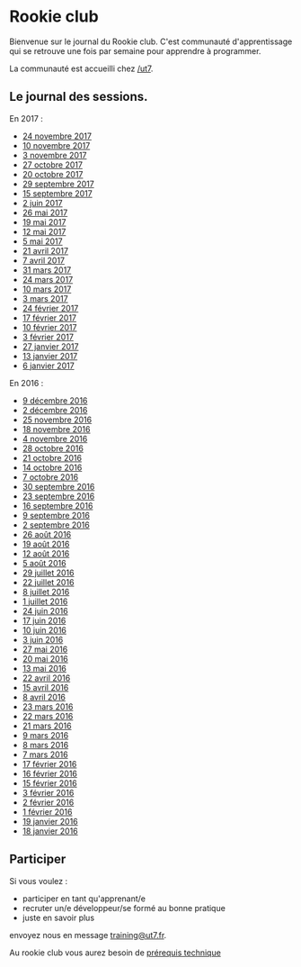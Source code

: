 # Rookie club

Bienvenue sur le journal du Rookie club. C'est communauté d'apprentissage qui se retrouve une fois par semaine pour apprendre à programmer.

La communauté est accueilli chez [/ut7](http://ut7.fr).

## Le journal des sessions.

En 2017 :

- [24 novembre 2017](journaux/20171124.md)
- [10 novembre 2017](journaux/20171110.md)
- [3 novembre 2017](journaux/20171103.md)
- [27 octobre 2017](journaux/20171027.md)
- [20 octobre 2017](journaux/20171020.md)
- [29 septembre 2017](journaux/20170929.md)
- [15 septembre 2017](journaux/20170915.md)
- [2 juin 2017](journaux/20170602.md)
- [26 mai 2017](journaux/20170526.md)
- [19 mai 2017](journaux/20170519.md)
- [12 mai 2017](journaux/20170512.md)
- [5 mai 2017](journaux/20170505.md)
- [21 avril 2017](journaux/20170421.md)
- [7 avril 2017](journaux/20170407.md)
- [31 mars 2017](journaux/20170331.md)
- [24 mars 2017](journaux/20170324.md)
- [10 mars 2017](journaux/20170310.md)
- [3 mars 2017](journaux/20170303.md)
- [24 février 2017](journaux/20170224.md)
- [17 février 2017](journaux/20170217.md)
- [10 février 2017](journaux/20170210.md)
- [3 février 2017](journaux/20170203.md)
- [27 janvier 2017](journaux/20170127.md)
- [13 janvier 2017](journaux/20170113.md)
- [6 janvier 2017](journaux/20170106.md)


En 2016 :

- [9 décembre 2016](journaux/20161209.md)
- [2 décembre 2016](journaux/20161202.md)
- [25 novembre 2016](journaux/20161125.md)
- [18 novembre 2016](journaux/20161118.md)
- [4 novembre 2016](journaux/20161104.md)
- [28 octobre 2016](journaux/20161028.md)
- [21 octobre 2016](journaux/20161021.md)
- [14 octobre 2016](journaux/20161014.md)
- [7 octobre 2016](journaux/20161007.md)
- [30 septembre 2016](journaux/20160930.md)
- [23 septembre 2016](journaux/20160923.md)
- [16 septembre 2016](journaux/20160916.md)
- [9 septembre 2016](journaux/20160909.md)
- [2 septembre 2016](journaux/20160902.md)
- [26 août 2016](journaux/20160826.md)
- [19 août 2016](journaux/20160819.md)
- [12 août 2016](journaux/20160812.md)
- [5 août 2016](journaux/20160805.md)
- [29 juillet 2016](journaux/20160729.md)
- [22 juillet 2016](journaux/20160722.md)
- [8 juillet 2016](journaux/20160708.md)
- [1 juillet 2016](journaux/20160701.md)
- [24 juin 2016](journaux/20160624.md)
- [17 juin 2016](journaux/20160617.md)
- [10 juin 2016](journaux/20160610.md)
- [3 juin 2016](journaux/20160603.md)
- [27 mai 2016](journaux/20160527.md)
- [20 mai 2016](journaux/20160520.md)
- [13 mai 2016](journaux/20160513.md)
- [22 avril 2016](journaux/20160422.md)
- [15 avril 2016](journaux/20160415.md)
- [8 avril 2016](journaux/20160408.md)
- [23 mars 2016](journaux/20160323.md)
- [22 mars 2016](journaux/20160322.md)
- [21 mars 2016](journaux/20160321.md)
- [9 mars 2016](journaux/20160309.md)
- [8 mars 2016](journaux/20160308.md)
- [7 mars 2016](journaux/20160307.md)
- [17 février 2016](journaux/20160217.md)
- [16 février 2016](journaux/20160216.md)
- [15 février 2016](journaux/20160215.md)
- [3 février 2016](journaux/20160203.md)
- [2 février 2016](journaux/20160202.md)
- [1 février 2016](journaux/20160201.md)
- [19 janvier 2016](journaux/20160119.md)
- [18 janvier 2016](journaux/20160118.md)


## Participer

Si vous voulez :
- participer en tant qu'apprenant/e
- recruter un/e développeur/se formé au bonne pratique
- juste en savoir plus

envoyez nous en message [training@ut7.fr](mailto:training@ut7.fr).

Au rookie club vous aurez besoin de [prérequis technique](les-prérequis.md)


